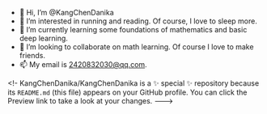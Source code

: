 - 👋 Hi, I’m @KangChenDanika
- 👀 I’m interested in running and reading. Of course, I love to sleep more.
- 🌱 I’m currently learning some foundations of mathematics and basic deep learning.
- 💞️ I’m looking to collaborate on math learning. Of course I love to make friends.
- 📫 My email is 2420832030@qq.com.

<!-
KangChenDanika/KangChenDanika is a ✨ special ✨ repository because its `README.md` (this file) appears on your GitHub profile.
You can click the Preview link to take a look at your changes.
--->
